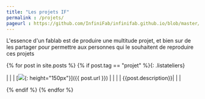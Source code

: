 ```yaml
---
title: "Les projets IF"
permalink : /projets/
pageurl : https://github.com/InfiniFab/infinifab.github.io/blob/master/projets.md
---
```


L'essence d'un fablab est de produire une multitude projet, et bien sur de les partager pour permettre aux personnes qui le souhaitent de reproduire ces projets


{% for post in site.posts %}
{% if post.tag == "projet" %}{: .listateliers}
 

|  |
| [![]({{post.image}}){: height="150px"}]({{ post.url }}) |
|  |
| {{post.description}}|
|  |


 
{% endif %}
{% endfor %}
